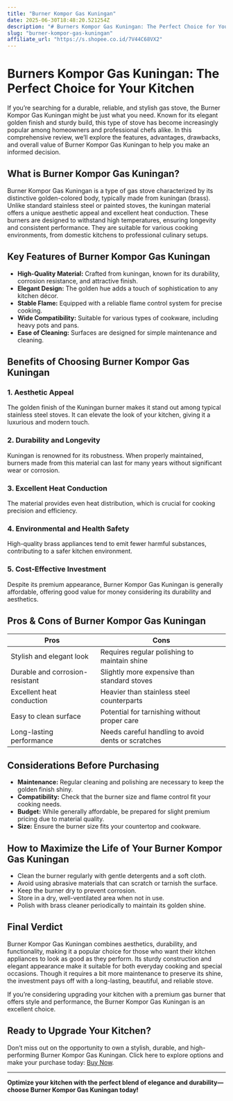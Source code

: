 ```yaml
---
title: "Burner Kompor Gas Kuningan"
date: 2025-06-30T18:48:20.521254Z
description: "# Burners Kompor Gas Kuningan: The Perfect Choice for Your Kitchen..."
slug: "burner-kompor-gas-kuningan"
affiliate_url: "https://s.shopee.co.id/7V44C68VX2"
---
```

# Burners Kompor Gas Kuningan: The Perfect Choice for Your Kitchen

If you’re searching for a durable, reliable, and stylish gas stove, the Burner Kompor Gas Kuningan might be just what you need. Known for its elegant golden finish and sturdy build, this type of stove has become increasingly popular among homeowners and professional chefs alike. In this comprehensive review, we’ll explore the features, advantages, drawbacks, and overall value of Burner Kompor Gas Kuningan to help you make an informed decision.

## What is Burner Kompor Gas Kuningan?

Burner Kompor Gas Kuningan is a type of gas stove characterized by its distinctive golden-colored body, typically made from kuningan (brass). Unlike standard stainless steel or painted stoves, the kuningan material offers a unique aesthetic appeal and excellent heat conduction. These burners are designed to withstand high temperatures, ensuring longevity and consistent performance. They are suitable for various cooking environments, from domestic kitchens to professional culinary setups.

## Key Features of Burner Kompor Gas Kuningan

- **High-Quality Material:** Crafted from kuningan, known for its durability, corrosion resistance, and attractive finish.
- **Elegant Design:** The golden hue adds a touch of sophistication to any kitchen décor.
- **Stable Flame:** Equipped with a reliable flame control system for precise cooking.
- **Wide Compatibility:** Suitable for various types of cookware, including heavy pots and pans.
- **Ease of Cleaning:** Surfaces are designed for simple maintenance and cleaning.

## Benefits of Choosing Burner Kompor Gas Kuningan

### 1. Aesthetic Appeal

The golden finish of the Kuningan burner makes it stand out among typical stainless steel stoves. It can elevate the look of your kitchen, giving it a luxurious and modern touch.

### 2. Durability and Longevity

Kuningan is renowned for its robustness. When properly maintained, burners made from this material can last for many years without significant wear or corrosion.

### 3. Excellent Heat Conduction

The material provides even heat distribution, which is crucial for cooking precision and efficiency.

### 4. Environmental and Health Safety

High-quality brass appliances tend to emit fewer harmful substances, contributing to a safer kitchen environment.

### 5. Cost-Effective Investment

Despite its premium appearance, Burner Kompor Gas Kuningan is generally affordable, offering good value for money considering its durability and aesthetics.

## Pros & Cons of Burner Kompor Gas Kuningan

| **Pros** | **Cons** |
| --- | --- |
| Stylish and elegant look | Requires regular polishing to maintain shine |
| Durable and corrosion-resistant | Slightly more expensive than standard stoves |
| Excellent heat conduction | Heavier than stainless steel counterparts |
| Easy to clean surface | Potential for tarnishing without proper care |
| Long-lasting performance | Needs careful handling to avoid dents or scratches |

## Considerations Before Purchasing

- **Maintenance:** Regular cleaning and polishing are necessary to keep the golden finish shiny.
- **Compatibility:** Check that the burner size and flame control fit your cooking needs.
- **Budget:** While generally affordable, be prepared for slight premium pricing due to material quality.
- **Size:** Ensure the burner size fits your countertop and cookware.

## How to Maximize the Life of Your Burner Kompor Gas Kuningan

- Clean the burner regularly with gentle detergents and a soft cloth.
- Avoid using abrasive materials that can scratch or tarnish the surface.
- Keep the burner dry to prevent corrosion.
- Store in a dry, well-ventilated area when not in use.
- Polish with brass cleaner periodically to maintain its golden shine.

## Final Verdict

Burner Kompor Gas Kuningan combines aesthetics, durability, and functionality, making it a popular choice for those who want their kitchen appliances to look as good as they perform. Its sturdy construction and elegant appearance make it suitable for both everyday cooking and special occasions. Though it requires a bit more maintenance to preserve its shine, the investment pays off with a long-lasting, beautiful, and reliable stove.

If you’re considering upgrading your kitchen with a premium gas burner that offers style and performance, the Burner Kompor Gas Kuningan is an excellent choice.

## Ready to Upgrade Your Kitchen?

Don’t miss out on the opportunity to own a stylish, durable, and high-performing Burner Kompor Gas Kuningan. Click here to explore options and make your purchase today: [Buy Now](https://s.shopee.co.id/7V44C68VX2).

---

**Optimize your kitchen with the perfect blend of elegance and durability—choose Burner Kompor Gas Kuningan today!**